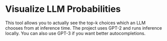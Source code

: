 # Visualize LLM Probabilities
This tool allows you to actually see the top-k choices which an LLM chooses from at inference time. The project uses GPT-2 and runs inference locally. You can also use GPT-3 if you want better autocompletions.
